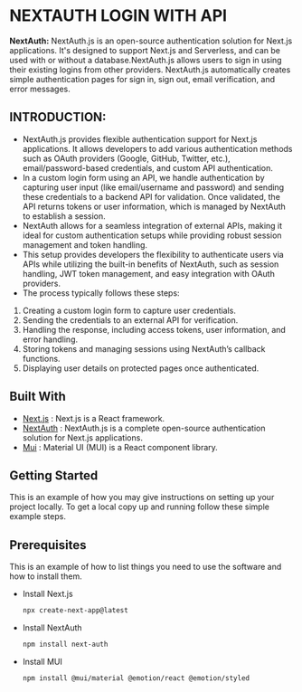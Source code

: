 # NEXTAUTH LOGIN WITH API
**NextAuth:**
NextAuth.js is an open-source authentication solution for Next.js applications. It's designed to support Next.js and Serverless, and can be used with or without a database.NextAuth.js allows users to sign in using their existing logins from other providers. NextAuth.js automatically creates simple authentication pages for sign in, sign out, email verification, and error messages.

## INTRODUCTION:
- NextAuth.js provides flexible authentication support for Next.js applications. It allows developers to add various authentication methods such as OAuth providers (Google, GitHub, Twitter, etc.), email/password-based credentials, and custom API authentication.
- In a custom login form using an API, we handle authentication by capturing user input (like email/username and password) and sending these credentials to a backend API for validation. Once validated, the API returns tokens or user information, which is managed by NextAuth to establish a session.
- NextAuth allows for a seamless integration of external APIs, making it ideal for custom authentication setups while providing robust session management and token handling.
- This setup provides developers the flexibility to authenticate users via APIs while utilizing the built-in benefits of NextAuth, such as session handling, JWT token management, and easy integration with OAuth providers.
- The process typically follows these steps:

1. Creating a custom login form to capture user credentials.
2. Sending the credentials to an external API for verification.
3. Handling the response, including access tokens, user information, and error handling.
4. Storing tokens and managing sessions using NextAuth’s callback functions.
5. Displaying user details on protected pages once authenticated.

## Built With
- [Next.js](https://nextjs.org/) : Next.js is a React framework.
- [NextAuth](https://next-auth.js.org/) : NextAuth.js is a complete open-source authentication solution for Next.js applications.
- [Mui](https://mui.com/) : Material UI (MUI) is a React component library.

## Getting Started
This is an example of how you may give instructions on setting up your project locally. To get a local copy up and running follow these simple example steps.
## Prerequisites
This is an example of how to list things you need to use the software and how to install them.
* Install Next.js
  ```sh
  npx create-next-app@latest
  ```
* Install NextAuth
  ```sh
  npm install next-auth
  ```
* Install MUI
  ```sh
  npm install @mui/material @emotion/react @emotion/styled
  ```
